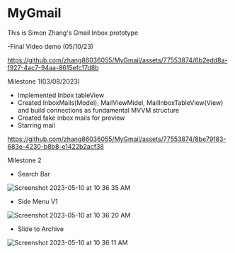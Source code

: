 # MyGmail

This is Simon Zhang's Gmail Inbox prototype


-Final Video demo (05/10/23)



https://github.com/zhang86036055/MyGmail/assets/77553874/6b2edd8a-f927-4ac7-94aa-8615efc17d8b





Milestone 1(03/08/2023)
- Implemented Inbox tableView
- Created InboxMails(Model), MailViewMidel, MailInboxTableView(View) and build connections as fundamental MVVM structure
- Created fake inbox mails for preview
- Starring mail

https://github.com/zhang86036055/MyGmail/assets/77553874/8be79f83-683e-4230-b8b8-e1422b2acf38

Milestone 2
- Search Bar

![Screenshot 2023-05-10 at 10 36 35 AM](https://github.com/zhang86036055/MyGmail/assets/77553874/9c2fabbf-e04a-4eb9-8eba-f05c6705bd94)

- Side Menu V1

![Screenshot 2023-05-10 at 10 36 20 AM](https://github.com/zhang86036055/MyGmail/assets/77553874/c766567b-82a3-41e4-8d84-c5e9f99887e0)

- Slide to Archive

![Screenshot 2023-05-10 at 10 36 11 AM](https://github.com/zhang86036055/MyGmail/assets/77553874/d79701b4-0ac9-46bd-bd8a-b28ef0aa42bb)
